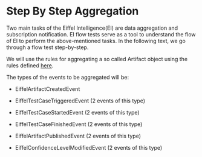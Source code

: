 # Step By Step Aggregation

Two main tasks of the Eiffel Intelligence(EI) are data aggregation and 
subscription notification. EI flow tests serve as a tool to understand the 
flow of EI to perform the above-mentioned tasks. In the following text, we go 
through a flow test step-by-step.

We will use the rules for aggregating a so called Artifact object using the 
rules defined [here](https://github.com/eiffel-community/eiffel-intelligence/blob/master/src/main/resources/ArtifactRules.json).

The types of the events to be aggregated will be:
* EiffelArtifactCreatedEvent

* EiffelTestCaseTriggeredEvent (2 events of this type)

* EiffelTestCaseStartedEvent (2 events of this type)

* EiffelTestCaseFinishedEvent (2 events of this type)

* EiffelArtifactPublishedEvent (2 events of this type)

* EiffelConfidenceLevelModifiedEvent (2 events of this type)
